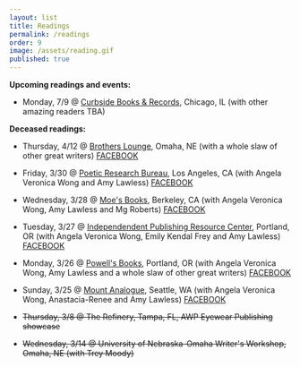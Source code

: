 ```yaml
---
layout: list
title: Readings
permalink: /readings
order: 9
image: /assets/reading.gif
published: true
---
```

**Upcoming readings and events:**

- Monday, 7/9 @ [Curbside Books & Records](http://www.curbsidebooksrecords.com/), Chicago, IL (with other amazing  readers TBA) 

**Deceased readings:**
- Thursday, 4/12 @ [Brothers Lounge](http://omahamagazine.com/articles/tag/brothers-lounge/), Omaha, NE (with a whole slaw of other great writers) [FACEBOOK](https://www.facebook.com/events/153861152003084/)

- Friday, 3/30 @ [Poetic Research Bureau](http://www.poeticresearch.com/), Los Angeles, CA (with Angela Veronica Wong and Amy Lawless) [FACEBOOK](https://www.facebook.com/poeticresearch/)

- Wednesday, 3/28 @ [Moe's Books](http://www.moesbooks.com/events/), Berkeley, CA (with Angela Veronica Wong, Amy Lawless and Mg Roberts) [FACEBOOK](https://www.facebook.com/events/340453223134307/)

- Tuesday, 3/27 @ [Independendent Publishing Resource Center](https://www.iprc.org/), Portland, OR (with Angela Veronica Wong, Emily Kendal Frey and Amy Lawless) [FACEBOOK](https://www.facebook.com/events/157090058436994/) 

- Monday, 3/26 @ [Powell's Books](http://www.powells.com/), Portland, OR (with Angela Veronica Wong, Amy Lawless and a whole slaw of other great writers) [FACEBOOK](https://www.facebook.com/events/198538264226428/)

- Sunday, 3/25 @ [Mount Analogue](http://www.mount-analogue.com/), Seattle, WA (with Angela Veronica Wong, Anastacia-Renee and Amy Lawless) [FACEBOOK](https://www.facebook.com/events/201947050391965/)

- ~~Thursday, 3/8 @ The Refinery, Tampa, FL, AWP Eyewear Publishing showcase~~

- ~~Wednesday, 3/14 @ University of Nebraska-Omaha Writer's Workshop, Omaha, NE (with Trey Moody)~~
